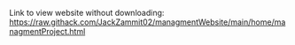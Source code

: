 Link to view website without downloading: https://raw.githack.com/JackZammit02/managmentWebsite/main/home/managmentProject.html
